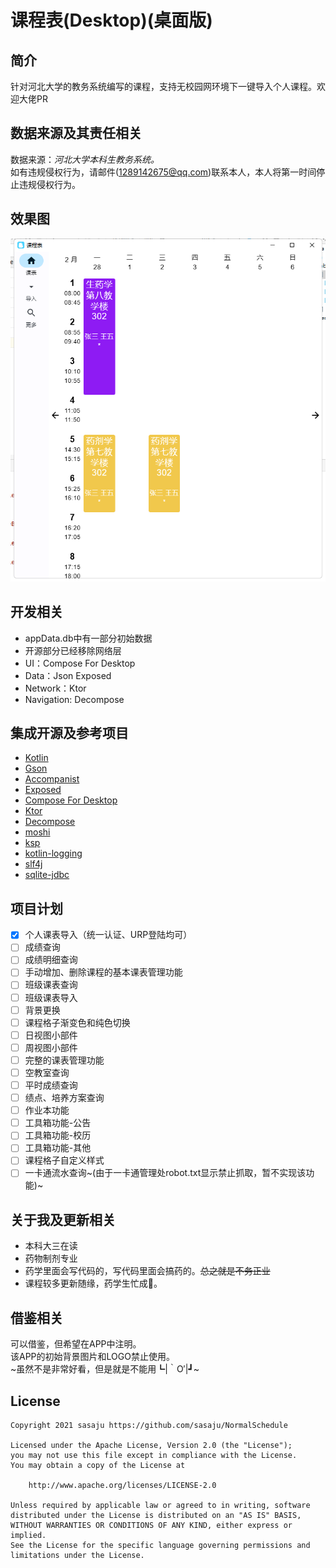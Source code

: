 # 课程表(Desktop)(桌面版)

## 简介

针对河北大学的教务系统编写的课程，支持无校园网环境下一键导入个人课程。欢迎大佬PR

## 数据来源及其责任相关

数据来源：*河北大学本科生教务系统。*\
如有违规侵权行为，请邮件(1289142675@qq.com)联系本人，本人将第一时间停止违规侵权行为。

## 效果图
![img.png](img.png)


## 开发相关
- appData.db中有一部分初始数据
- 开源部分已经移除网络层
- UI：Compose For Desktop
- Data：Json Exposed
- Network：Ktor
- Navigation: Decompose 

## 集成开源及参考项目
- [Kotlin](https://github.com/JetBrains/kotlin)
- [Gson](https://github.com/google/gson)
- [Accompanist](https://github.com/google/accompanist)
- [Exposed](https://github.com/JetBrains/Exposed)
- [Compose For Desktop](https://www.jetbrains.com/lp/compose-desktop/)
- [Ktor](https://github.com/ktorio/ktor)
- [Decompose](https://github.com/arkivanov/Decompose)
- [moshi](https://github.com/square/moshi)
- [ksp](https://github.com/google/ksp)
- [kotlin-logging](https://github.com/MicroUtils/kotlin-logging)
- [slf4j](https://www.slf4j.org/)
- [sqlite-jdbc](https://github.com/xerial/sqlite-jdbc)

## 项目计划

- [x] 个人课表导入（统一认证、URP登陆均可）
- [ ] 成绩查询
- [ ] 成绩明细查询
- [ ] 手动增加、删除课程的基本课表管理功能
- [ ] 班级课表查询
- [ ] 班级课表导入
- [ ] 背景更换
- [ ] 课程格子渐变色和纯色切换
- [ ] 日视图小部件
- [ ] 周视图小部件
- [ ] 完整的课表管理功能
- [ ] 空教室查询
- [ ] 平时成绩查询
- [ ] 绩点、培养方案查询
- [ ] 作业本功能
- [ ] 工具箱功能-公告
- [ ] 工具箱功能-校历
- [ ] 工具箱功能-其他
- [ ] 课程格子自定义样式
- [ ] 一卡通流水查询~(由于一卡通管理处robot.txt显示禁止抓取，暂不实现该功能)~

## 关于我及更新相关

- 本科大三在读
- 药物制剂专业
- 药学里面会写代码的，写代码里面会搞药的。~~总之就是不务正业~~
- 课程较多更新随缘，药学生忙成🐶。

## 借鉴相关

可以借鉴，但希望在APP中注明。\
该APP的初始背景图片和LOGO禁止使用。\
~虽然不是非常好看，但是就是不能用┗|｀O′|┛~

## License

```License
Copyright 2021 sasaju https://github.com/sasaju/NormalSchedule

Licensed under the Apache License, Version 2.0 (the "License");
you may not use this file except in compliance with the License.
You may obtain a copy of the License at

    http://www.apache.org/licenses/LICENSE-2.0

Unless required by applicable law or agreed to in writing, software
distributed under the License is distributed on an "AS IS" BASIS,
WITHOUT WARRANTIES OR CONDITIONS OF ANY KIND, either express or implied.
See the License for the specific language governing permissions and
limitations under the License.
```
